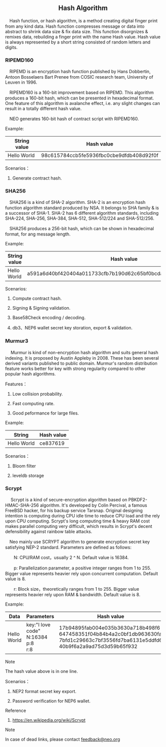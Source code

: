 ﻿<center><h2> Hash Algorithm </h2></center>

　Hash function, or hash algorithm, is a method creating digital finger print from any kind data. Hash function compresses message or data  into abstract to shrink data size & fix data size. This function disorgnizes & remixes data, rebuilding a finger print with the name Hash value. Hash value is always represented by a short string consisted of random letters and digits.

### RIPEMD160 

​　RIPEMD is an encryption hash function published by Hans Dobbertin, Antoon Bosselaers Bart Prenee from COSIC research team, University of Leuven in 1996.

　RIPEMD160 is a 160-bit improvement based on RIPEMD. This algorithm produces a 160-bit hash, which can be presented in hexadecimal format. One feature of this algorithm is avalanche effect, i.e. any slight changes can result in a totally different hash value.

​　NEO generates 160-bit hash of contract script with RIPEMD160.

Example:

| String value | Hash value                                   |
| ----------- | ---------------------------------------- |
| Hello World | 98c615784ccb5fe5936fbc0cbe9dfdb408d92f0f |


Scenarios：

1. Generate contract hash.



### SHA256 

　SHA256 is a kind of SHA-2 algorithm. SHA-2 is an encryption hash function algorithm standard produced by NSA. It belongs to SHA family & is a successor of SHA-1. SHA-2 has 6 different algorithm standards, including SHA-224, SHA-256, SHA-384, SHA-512, SHA-512/224 and SHA-512/256.

　SHA256 produces a 256-bit hash, which can be shown in hexadecimal format, for ang message length.

Example:

| String value | Hash value                                                       |
| ----------- | ------------------------------------------------------------ |
| Hello World | a591a6d40bf420404a011733cfb7b190d62c65bf0bcda32b57b277d9ad9f146e |

Scenarios:

1. Compute contract hash.

2. Signing & Signing validation.

3. Base58Check encoding / decoding.

4. db3、NEP6 wallet secret key storation, export & validation.



### Murmur3 

　  Murmur is kind of non-encryption hash algorithm and suits general hash indexing. It is proposed by Austin Appleby in 2008. These has been several derived variants published to public domain. Murmur's random distribution feature works better for key with strong regularity compared to other popular hash algorithms.

Features：

   1. Low collision probability.
   
   2. Fast computing rate.

   3. Good peformance for large files.

Example:

| String | Hash value |
| ---|---|
| Hello World |ce837619 |


Scenarios：

1. Bloom filter

2. leveldb storage

### Scrypt

　  Scrypt is a kind of secure-encryption algorithm based on PBKDF2-HMAC-SHA-256 algorithm. It's developed by Colin Percival, a famous FreeBSD hacker, for his backup service Tarsnap. Original designing intention is computing during CPU idle time to reduce CPU load and the rely upon CPU computing. Scrypt's long computing time & heavy RAM cost makes parallel computing very difficult, which results in Scrypt's decent defensibility against rainbow table attacks.

​　Neo mainly use SCRYPT algorithm to generate encryption secret key satisfying NEP-2 standard. Parameters are defined as follows:

　　N: CPU/RAM cost，usually 2 ^ N. Default value is 16384.

　　p: Parallelization parameter, a positive integer ranges from 1 to 255. Bigger value represents heavier rely upon concurrent computation. Default value is 8.

　　r: Block size，theoretically ranges from 1 to 255. Bigger value represents heavier rely upon RAM & bandwidth. Default value is 8.

Example:

| Data | Parameters  | Hash value  |
|---|---|---|
| Hello World | key:"I love code"<br>N:16384<br>p:8<br>r:8 | 17b94895fab004e035b3630a718b498f6<br>647458351f04b84b4a2c0bf1db963630fa<br>7bfd1c29663c7bf3556fd7ba6131e5ddfd6<br>40b9f6a2a9ad75d3d59b65f932 |

> [!NOTE]
> The hash value above is in one line.



Scenarios：

1. NEP2 format secret key export.

2. Password verification for NEP6 wallet.

Reference

1. <https://en.wikipedia.org/wiki/Scrypt>

> [!NOTE]
> In case of dead links, please contact <feedback@neo.org>
